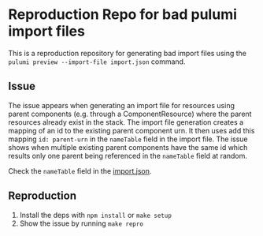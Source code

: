 # Reproduction Repo for bad pulumi import files

This is a reproduction repository for generating bad import files using the `pulumi preview --import-file import.json` command.

## Issue

The issue appears when generating an import file for resources using parent components (e.g. through a ComponentResource) where the parent resources already exist in the stack.
The import file generation creates a mapping of an id to the existing parent component urn.
It then uses add this mapping `id: parent-urn` in the `nameTable` field in the import file.
The issue shows when multiple existing parent components have the same id which results only one parent being referenced in the `nameTable` field at random.

Check the `nameTable` field in the [import.json](./import.json).

## Reproduction

1. Install the deps with `npm install` or `make setup`
2. Show the issue by running `make repro`

